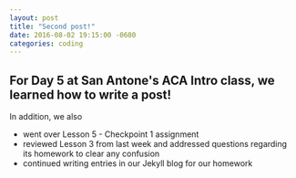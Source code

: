 ```yaml
---
layout: post
title: "Second post!"
date: 2016-08-02 19:15:00 -0600
categories: coding
---
```


## For Day 5 at San Antone's ACA Intro class, we learned how to write a post!
In addition, we also 

+ went over Lesson 5 - Checkpoint 1 assignment
+ reviewed Lesson 3 from last week and addressed questions regarding its homework to clear any confusion
+ continued writing entries in our Jekyll blog for our homework
